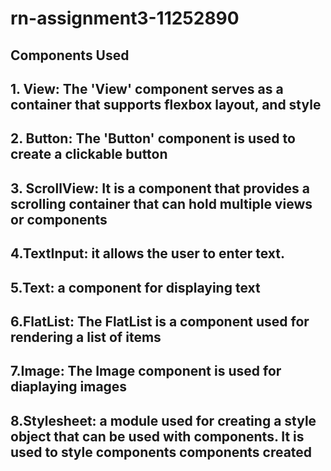 # rn-assignment3-11252890


## Components Used

## 1. View: The 'View' component serves as a container that supports flexbox layout, and style

## 2. Button: The 'Button' component is used to create a clickable button

## 3. ScrollView: It is a component that provides a scrolling container that can hold multiple views or components

## 4.TextInput: it allows the user to enter text.

## 5.Text: a component for displaying text

## 6.FlatList: The FlatList is a component used for rendering a list of items

## 7.Image: The Image component is used for diaplaying images

## 8.Stylesheet: a module used for creating a style object that can be used with components. It is used to style components components created